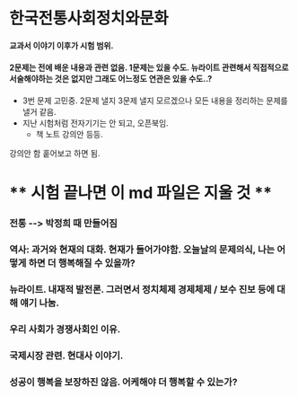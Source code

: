# 한국전통사회정치와문화

#### 교과서 이야기 이후가 시험 범위. 
#### 2문제는 전에 배운 내용과 관련 없음. 1문제는 있을 수도. 뉴라이트 관련해서 직접적으로 서술해야하는 것은 없지만 그래도 어느정도 연관은 있을 수도..?

* 3번 문제 고민중. 2문제 낼지 3문제 낼지 모르겠으나 모든 내용을 정리하는 문제를 낼거 같음. 
* 지난 시험처럼 전자기기는 안 되고, 오픈북임. 
    * 책 노트 강의안 등등.

강의안 함 훝어보고 하면 됨. 

# ** 시험 끝나면 이 md 파일은 지울 것 **

### 전통 --> 박정희 때 만들어짐
### 역사: 과거와 현재의 대화. 현재가 들어가야함. 오늘날의 문제의식, 나는 어떻게 하면 더 행복해질 수 있을까?
### 뉴라이트. 내재적 발전론. 그러면서 정치체제 경제체제 / 보수 진보 등에 대해 얘기 나눔. 
### 우리 사회가 경쟁사회인 이유. 
### 국제시장 관련. 현대사 이야기.
### 성공이 행복을 보장하진 않음. 어케해야 더 행복할 수 있는가?